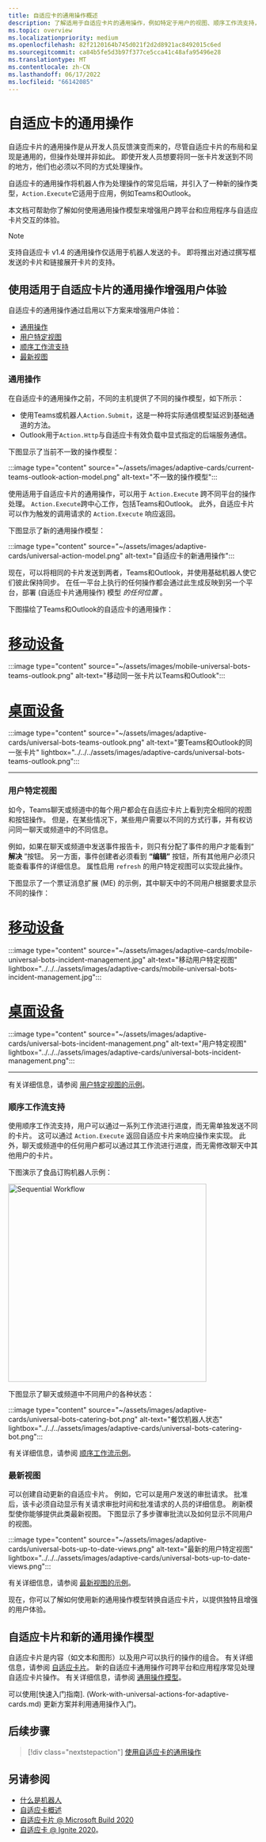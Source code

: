 ```yaml
---
title: 自适应卡的通用操作概述
description: 了解适用于自适应卡片的通用操作，例如特定于用户的视图、顺序工作流支持，以及桌面和移动环境的更多功能
ms.topic: overview
ms.localizationpriority: medium
ms.openlocfilehash: 82f2120164b745d021f2d2d8921ac8492015c6ed
ms.sourcegitcommit: ca84b5fe5d3b97f377ce5cca41c48afa95496e28
ms.translationtype: MT
ms.contentlocale: zh-CN
ms.lasthandoff: 06/17/2022
ms.locfileid: "66142085"
---
```

# <a name="universal-actions-for-adaptive-cards"></a>自适应卡的通用操作

自适应卡片的通用操作是从开发人员反馈演变而来的，尽管自适应卡片的布局和呈现是通用的，但操作处理并非如此。 即使开发人员想要将同一张卡片发送到不同的地方，他们也必须以不同的方式处理操作。

自适应卡的通用操作将机器人作为处理操作的常见后端，并引入了一种新的操作类型，`Action.Execute`它适用于应用，例如Teams和Outlook。

本文档可帮助你了解如何使用通用操作模型来增强用户跨平台和应用程序与自适应卡片交互的体验。

> [!NOTE]
> 支持自适应卡 v1.4 的通用操作仅适用于机器人发送的卡。 即将推出对通过撰写框发送的卡片和链接展开卡片的支持。

## <a name="enhance-user-experiences-with-universal-actions-for-adaptive-cards"></a>使用适用于自适应卡片的通用操作增强用户体验

自适应卡的通用操作通过启用以下方案来增强用户体验：

* [通用操作](#universal-actions)
* [用户特定视图](#user-specific-views)
* [顺序工作流支持](#sequential-workflow-support)
* [最新视图](#up-to-date-views)

### <a name="universal-actions"></a>通用操作

在自适应卡的通用操作之前，不同的主机提供了不同的操作模型，如下所示：

* 使用Teams或机器人`Action.Submit`，这是一种将实际通信模型延迟到基础通道的方法。
* Outlook用于`Action.Http`与自适应卡有效负载中显式指定的后端服务通信。

下图显示了当前不一致的操作模型：

:::image type="content" source="~/assets/images/adaptive-cards/current-teams-outlook-action-model.png" alt-text="不一致的操作模型":::

使用适用于自适应卡片的通用操作，可以用于 `Action.Execute` 跨不同平台的操作处理。 `Action.Execute`跨中心工作，包括Teams和Outlook。 此外，自适应卡片可以作为触发的调用请求的 `Action.Execute` 响应返回。

下图显示了新的通用操作模型：

:::image type="content" source="~/assets/images/adaptive-cards/universal-action-model.png" alt-text="自适应卡的新通用操作":::

现在，可以将相同的卡片发送到两者，Teams和Outlook，并使用基础机器人使它们彼此保持同步。 在任一平台上执行的任何操作都会通过此生成反映到另一个平台，部署 (自适应卡片通用操作) 模型 *的任何位置* 。

下图描绘了Teams和Outlook的自适应卡的通用操作：

# <a name="mobile"></a>[移动设备](#tab/mobile)

:::image type="content" source="~/assets/images/mobile-universal-bots-teams-outlook.png" alt-text="移动同一张卡片以Teams和Outlook":::

# <a name="desktop"></a>[桌面设备](#tab/desktop)

:::image type="content" source="~/assets/images/adaptive-cards/universal-bots-teams-outlook.png" alt-text="要Teams和Outlook的同一张卡片" lightbox="../../../assets/images/adaptive-cards/universal-bots-teams-outlook.png":::

* * *

### <a name="user-specific-views"></a>用户特定视图

如今，Teams聊天或频道中的每个用户都会在自适应卡片上看到完全相同的视图和按钮操作。 但是，在某些情况下，某些用户需要以不同的方式行事，并有权访问同一聊天或频道中的不同信息。

例如，如果在聊天或频道中发送事件报告卡，则只有分配了事件的用户才能看到“ **解决** ”按钮。 另一方面，事件创建者必须看到 **“编辑”** 按钮，所有其他用户必须只能查看事件的详细信息。 属性启用 `refresh` 的用户特定视图可以实现此操作。

下图显示了一个票证消息扩展 (ME) 的示例，其中聊天中的不同用户根据要求显示不同的操作：

# <a name="mobile"></a>[移动设备](#tab/mobile)

:::image type="content" source="~/assets/images/adaptive-cards/mobile-universal-bots-incident-management.jpg" alt-text="移动用户特定视图" lightbox="../../../assets/images/adaptive-cards/mobile-universal-bots-incident-management.jpg":::

# <a name="desktop"></a>[桌面设备](#tab/desktop)

:::image type="content" source="~/assets/images/adaptive-cards/universal-bots-incident-management.png" alt-text="用户特定视图" lightbox="../../../assets/images/adaptive-cards/universal-bots-incident-management.png":::

* * *

有关详细信息，请参阅 [用户特定视图的示例](User-Specific-Views.md)。

### <a name="sequential-workflow-support"></a>顺序工作流支持

使用顺序工作流支持，用户可以通过一系列工作流进行进度，而无需单独发送不同的卡片。 这可以通过 `Action.Execute` 返回自适应卡片来响应操作来实现。 此外，聊天或频道中的任何用户都可以通过其工作流进行进度，而无需修改聊天中其他用户的卡片。

下图演示了食品订购机器人示例： <br/>

<img src="~/assets/images/bots/sequentialWorkflow.gif" alt="Sequential Workflow" width="400"/>

下图显示了聊天或频道中不同用户的各种状态：

:::image type="content" source="~/assets/images/adaptive-cards/universal-bots-catering-bot.png" alt-text="餐饮机器人状态" lightbox="../../../assets/images/adaptive-cards/universal-bots-catering-bot.png":::

有关详细信息，请参阅 [顺序工作流示例](Sequential-Workflows.md)。

### <a name="up-to-date-views"></a>最新视图

可以创建自动更新的自适应卡片。 例如，它可以是用户发送的审批请求。 批准后，该卡必须自动显示有关请求审批时间和批准请求的人员的详细信息。 刷新模型使你能够提供此类最新视图。 下图显示了多步骤审批流以及如何显示不同用户的视图。

:::image type="content" source="~/assets/images/adaptive-cards/universal-bots-up-to-date-views.png" alt-text="最新的用户特定视图" lightbox="../../../assets/images/adaptive-cards/universal-bots-up-to-date-views.png":::

有关详细信息，请参阅 [最新视图的示例](Up-To-Date-Views.md)。

现在，你可以了解如何使用新的通用操作模型转换自适应卡片，以提供独特且增强的用户体验。

## <a name="adaptive-cards-and-the-new-universal-actions-model"></a>自适应卡片和新的通用操作模型

自适应卡片是内容（如文本和图形）以及用户可以执行的操作的组合。 有关详细信息，请参阅 [自适应卡片](http://adaptivecards.io/)。 新的自适应卡通用操作可跨平台和应用程序常见处理自适应卡片操作。 有关详细信息，请参阅 [通用操作模型](/adaptive-cards/authoring-cards/universal-action-model)。

可以使用[快速入门指南]. (Work-with-universal-actions-for-adaptive-cards.md) 更新方案并利用通用操作入门。

## <a name="next-step"></a>后续步骤

> [!div class="nextstepaction"]
> [使用自适应卡的通用操作](Work-with-universal-actions-for-adaptive-cards.md)

## <a name="see-also"></a>另请参阅

* [什么是机器人](~/bots/what-are-bots.md)
* [自适应卡概述](~/task-modules-and-cards/what-are-cards.md)
* [自适应卡片 @ Microsoft Build 2020](https://youtu.be/hEBhwB72Qn4?t=1393)
* [自适应卡 @ Ignite 2020](https://techcommunity.microsoft.com/t5/video-hub/elevate-user-experiences-with-teams-and-adaptive-cards/m-p/1689460)。
